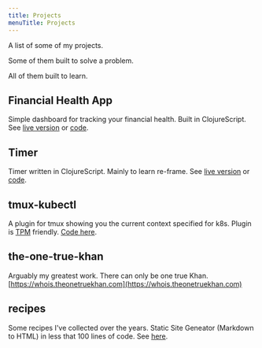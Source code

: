 ```yaml
---
title: Projects
menuTitle: Projects
---
```


A list of some of my projects.

Some of them built to solve a problem.

All of them built to learn.

## Financial Health App

Simple dashboard for tracking your financial health. Built in ClojureScript. See [live version](https://financialhealth.app) or [code](https://github.com/rameezk/financial-health-dashboard).

## Timer

Timer written in ClojureScript. Mainly to learn re-frame. See [live version](https://timer.rameezkhan.dev) or [code](https://github.com/rameezk/timer).

## tmux-kubectl

A plugin for tmux showing you the current context specified for k8s. Plugin is [TPM](https://github.com/tmux-plugins/tpm) friendly. [Code here](https://github.com/rameezk/tmux-kubectl).

## the-one-true-khan 
Arguably my greatest work. There can only be one true Khan. [https://whois.theonetruekhan.com](https://whois.theonetruekhan.com)

## recipes
Some recipes I've collected over the years. Static Site Geneator (Markdown to HTML) in less that 100 lines of code. See [here](https://recipes.rameezkhan.dev).
